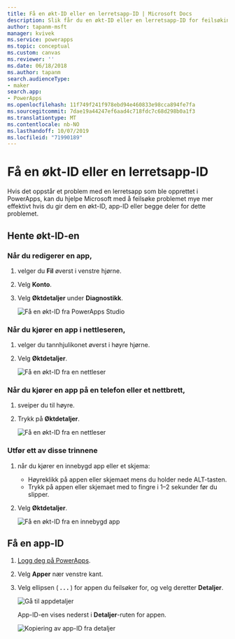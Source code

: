 ```yaml
---
title: Få en økt-ID eller en lerretsapp-ID | Microsoft Docs
description: Slik får du en økt-ID eller en lerretsapp-ID for feilsøking i PowerApps
author: tapanm-msft
manager: kvivek
ms.service: powerapps
ms.topic: conceptual
ms.custom: canvas
ms.reviewer: ''
ms.date: 06/18/2018
ms.author: tapanm
search.audienceType:
- maker
search.app:
- PowerApps
ms.openlocfilehash: 11f749f241f978ebd94e460833e98cca894fe7fa
ms.sourcegitcommit: 7dae19a44247ef6aad4c718fdc7c68d298b0a1f3
ms.translationtype: MT
ms.contentlocale: nb-NO
ms.lasthandoff: 10/07/2019
ms.locfileid: "71990189"
---
```

# <a name="get-a-session-id-or-a-canvas-app-id"></a>Få en økt-ID eller en lerretsapp-ID
Hvis det oppstår et problem med en lerretsapp som ble opprettet i PowerApps, kan du hjelpe Microsoft med å feilsøke problemet mye mer effektivt hvis du gir dem en økt-ID, app-ID eller begge deler for dette problemet.

## <a name="get-the-session-id"></a>Hente økt-ID-en

### <a name="when-editing-an-app"></a>Når du redigerer en app,
1. velger du **Fil** øverst i venstre hjørne.

1. Velg **Konto**.

1. Velg **Øktdetaljer** under **Diagnostikk**.

    ![Få en økt-ID fra PowerApps Studio](media/get-sessionid/studio.png)

### <a name="when-running-an-app-in-a-browser"></a>Når du kjører en app i nettleseren,
1. velger du tannhjulikonet øverst i høyre hjørne.

1. Velg **Øktdetaljer**.

    ![Få en økt-ID fra en nettleser](media/get-sessionid/browser.png)

### <a name="when-running-an-app-on-a-phone-or-a-tablet"></a>Når du kjører en app på en telefon eller et nettbrett,
1. sveiper du til høyre.

1. Trykk på **Øktdetaljer**.

    ![Få en økt-ID fra en nettleser](media/get-sessionid/mobile.png)

### <a name="when-running-an-embedded-app-or-form"></a>Utfør ett av disse trinnene
1. når du kjører en innebygd app eller et skjema:

    - Høyreklikk på appen eller skjemaet mens du holder nede ALT-tasten.
    - Trykk på appen eller skjemaet med to fingre i 1–2 sekunder før du slipper.

1. Velg **Øktdetaljer**.

    ![Få en økt-ID fra en innebygd app](media/get-sessionid/embedded.png)

## <a name="get-an-app-id"></a>Få en app-ID
1. [Logg deg på PowerApps](https://powerapps.microsoft.com).

1. Velg **Apper** nær venstre kant.

1. Velg ellipsen ( **. . .** ) for appen du feilsøker for, og velg deretter **Detaljer**.

    ![Gå til appdetaljer](./media/get-sessionid/details.png)

    App-ID-en vises nederst i **Detaljer**-ruten for appen.

    ![Kopiering av app-ID fra detaljer](./media/get-sessionid/app-id.png)
